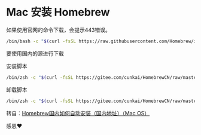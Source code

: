 # Mac 安装 Homebrew

如果使用官网的命令下载，会提示443错误。

```bash
/bin/bash -c "$(curl -fsSL https://raw.githubusercontent.com/Homebrew/install/HEAD/install.sh)"
```

要使用国内的源进行下载

安装脚本

```bash
/bin/zsh -c "$(curl -fsSL https://gitee.com/cunkai/HomebrewCN/raw/master/Homebrew.sh)"
```

卸载脚本

```bash
/bin/zsh -c "$(curl -fsSL https://gitee.com/cunkai/HomebrewCN/raw/master/HomebrewUninstall.sh)"
```

转自：[Homebrew国内如何自动安装（国内地址）（Mac OS）](https://www.zhihu.com/tardis/bd/art/111014448?source_id=1001)

感恩❤️
